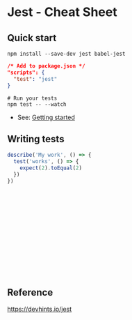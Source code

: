 # Jest - Cheat Sheet

<!-- 

TODO:
- complete it

 -->

## Quick start

```shell
npm install --save-dev jest babel-jest
```

```json
/* Add to package.json */
"scripts": {
  "test": "jest"
}
```

```shell
# Run your tests
npm test -- --watch
```

- See: [Getting started](https://jestjs.io/docs/getting-started)

## Writing tests

```js
describe('My work', () => {
  test('works', () => {
    expect(2).toEqual(2)
  })
})
```

## 

```shell

```

## 

```shell

```

## 

```shell

```

## 

```shell

```

## 

```shell

```

## 

```shell

```

## 

```shell

```



## Reference

https://devhints.io/jest
